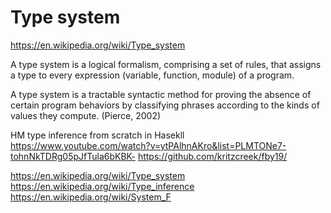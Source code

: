 # Type system

https://en.wikipedia.org/wiki/Type_system

A type system is a logical formalism, comprising a set of rules, that assigns a type to every expression (variable, function, module) of a program.

A type system is a tractable syntactic method for proving the absence of certain program behaviors by classifying phrases according to the kinds of values they compute. (Pierce, 2002)

HM type inference from scratch in Hasekll
https://www.youtube.com/watch?v=ytPAlhnAKro&list=PLMTONe7-tohnNkTDRg05pJfTula6bKBK-
https://github.com/kritzcreek/fby19/

https://en.wikipedia.org/wiki/Type_system
https://en.wikipedia.org/wiki/Type_inference
https://en.wikipedia.org/wiki/System_F
